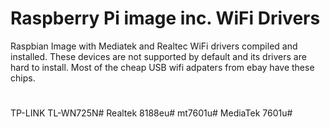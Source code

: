 # Raspberry Pi image inc. WiFi Drivers
Raspbian Image with Mediatek and Realtec WiFi drivers compiled and installed.
These devices are not supported by default and its drivers are hard to install.
Most of the cheap USB wifi adpaters from ebay have these chips.
#
TP-LINK TL-WN725N#
Realtek 8188eu#
mt7601u#
MediaTek 7601u#
